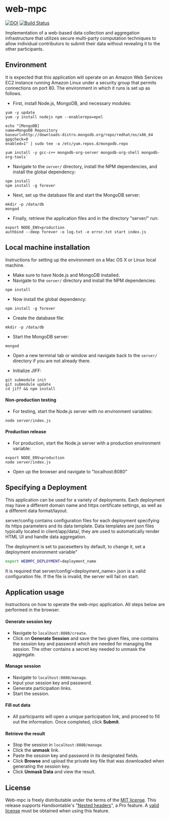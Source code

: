 # web-mpc
[![DOI](https://zenodo.org/badge/84491506.svg)](https://zenodo.org/badge/latestdoi/84491506) [![Build Status](https://travis-ci.org/multiparty/web-mpc.svg?branch=master)](https://travis-ci.org/multiparty/web-mpc)

Implementation of a web-based data collection and aggregation infrastructure that utilizes secure multi-party computation techniques to allow individual contributors to submit their data without revealing it to the other participants.


## Environment

It is expected that this application will operate on an Amazon Web Services EC2 instance running Amazon Linux under a security group that permits connections on port 80. The environment in which it runs is set up as follows.

* First, install Node.js, MongoDB, and necessary modules:
```
yum -y update
yum -y install nodejs npm --enablerepo=epel
```
```
echo "[MongoDB]
name=MongoDB Repository
baseurl=http://downloads-distro.mongodb.org/repo/redhat/os/x86_64
gpgcheck=0
enabled=1" | sudo tee -a /etc/yum.repos.d/mongodb.repo
```
```
yum install -y gcc-c++ mongodb-org-server mongodb-org-shell mongodb-org-tools`
```
* Navigate to the `server/` directory, install the NPM dependencies, and install the global dependency:
```
npm install
npm install -g forever
```
* Next, set up the database file and start the MongoDB server:
```
mkdir -p /data/db
mongod
```
* Finally, retrieve the application files and in the directory "server/" run:
```
export NODE_ENV=production
authbind --deep forever -o log.txt -e error.txt start index.js
```

## Local machine installation

Instructions for setting up the environment on a Mac OS X or Linux local machine.

* Make sure to have Node.js and MongoDB installed.
* Navigate to the `server/` directory and install the NPM dependencies:
```
npm install
```
* Now install the global dependency:
```
npm install -g forever
```
* Create the database file:
```
mkdir -p /data/db
```
* Start the MongoDB server:
```
mongod
```
* Open a new terminal tab or window and navigate back to the `server/` directory if you are not already there.

* Initialize JIFF:
```
git submodule init
git submodule update
cd jiff && npm install
```

#### Non-production testing

* For testing, start the Node.js server with no environment variables:
```
node server/index.js
```

#### Production release

* For production, start the Node.js server with a production environment variable:
```
export NODE_ENV=production
node server/index.js
```
* Open up the browser and navigate to "localhost:8080"

## Specifying a Deployment

This application can be used for a variety of deployments. Each deployment may have a different domain name 
and https certificate settings, as well as a different data format/layout.

server/config contains configuration files for each deployment specifying its https parameters and its data template.
Data templates are json files typically located in client/app/data/, they are used to automatically render HTML UI and
handle data aggregation.

The deployment is set to pacesetters by default, to change it, set a deployment environment variable"
```bash
export WEBMPC_DEPLOYMENT=deployment_name
```

It is required that server/config/<deployment_name>.json is a valid configuration file. If the file is
invalid, the server will fail on start.

## Application usage

Instructions on how to operate the web-mpc application. All steps below are performed in the browser.

#### Generate session key

* Navigate to `localhost:8080/create`.
* Click on **Generate Session** and save the two given files, one contains the session key and password which are needed for managing the session. The other contains a secret key needed to unmask the aggregate.

#### Manage session

* Navigate to `localhost:8080/manage`.
* Input your session key and password.
* Generate participation links.
* Start the session.

#### Fill out data

* All participants will open a unique participation link, and proceed to fill out the information. Once completed, click **Submit**.

#### Retrieve the result

* Stop the session in `localhost:8080/manage`.
* Click the **unmask** link.
* Paste the session key and password in its designated fields.
* Click **Browse** and upload the private key file that was downloaded when generating the session key.
* Click **Unmask Data** and view the result.

## License
Web-mpc is freely distributable under the terms of the [MIT license](https://github.com/multiparty/web-mpc/blob/master/LICENSE). This release supports Handsontable's "[Nested headers](https://docs.handsontable.com/pro/1.17.0/demo-nested-headers.html)", a Pro feature. A [valid license](https://handsontable.com/pricing) must be obtained when using this feature.
